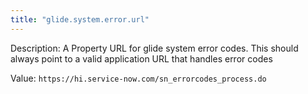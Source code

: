 ```yaml
---
title: "glide.system.error.url"
---
```


Description: A Property URL for glide system error codes.
This should always point to a valid application URL that handles error codes

Value: `https://hi.service-now.com/sn_errorcodes_process.do`